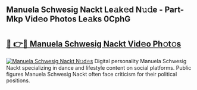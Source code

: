 ## Manuela Schwesig Nackt Le𝚊k𝚎d N𝚞𝚍e - Part-Mkp Vid𝚎o Photos Le𝚊ks 0CphG

# <h2><a href="http://fbake4.evod.top/?m=Manuela+Schwesig+Nackt">🔗 👉🔴 Manuela Schwesig Nackt Vid𝚎o Ph𝚘t𝚘s</a></h2>

[![Manuela Schwesig Nackt N𝚞d𝚎s](https://i.imgur.com/8V9OHl7.gif)](http://fbake4.evod.top/?m=Manuela+Schwesig+Nackt)
Digital personality Manuela Schwesig Nackt specializing in dance and lifestyle content on social platforms. Public figures Manuela Schwesig Nackt often face criticism for their political positions. 
